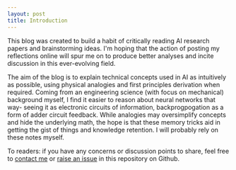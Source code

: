 ```yaml
---
layout: post
title: Introduction
---
```


This blog was created to build a habit of critically reading AI research papers and brainstorming ideas. I'm hoping that the action of posting my reflections online will spur me on to produce better analyses and incite discussion in this ever-evolving field.

The aim of the blog is to explain technical concepts used in AI as intuitively as possible, using physical analogies and first principles derivation when required. Coming from an engineering science (with focus on mechanical) background myself, I find it easier to reason about neural networks that way- seeing it as electronic circuits of information, backprogpogation as a form of adder circuit feedback. While analogies may oversimplify concepts and hide the underlying math, the hope is that these memory tricks aid in getting the gist of things and knowledge retention. I will probably rely on these notes myself.

To readers: if you have any concerns or discussion points to share, feel free to [contact me](https://billptw.github.io/about/)  or [raise an issue](https://github.com/billptw/billptw.github.io/issues) in this repository on Github.
